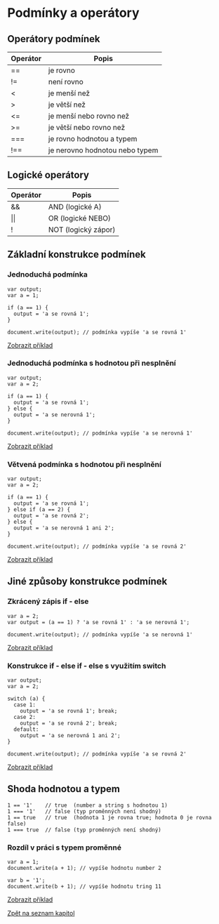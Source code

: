 # Podmínky a operátory

## Operátory podmínek
Operátor | Popis
-------- | -----
\=\= | je rovno
\!\= | není rovno
\< | je menší než
\> | je větší než
\<\= | je menší nebo rovno než
\>\= | je větší nebo rovno než
\=\=\= | je rovno hodnotou a typem
\!\=\= | je nerovno hodnotou nebo typem

## Logické operátory
Operátor | Popis
-------- | -----
\&\& | AND (logické A)
\|\| | OR (logické NEBO)
\! | NOT (logický zápor)

## Základní konstrukce podmínek
### Jednoduchá podmínka
```
var output;
var a = 1;

if (a == 1) {
  output = 'a se rovná 1';
}

document.write(output); // podmínka vypíše 'a se rovná 1'
```
[Zobrazit příklad](https://jsfiddle.net/kaspim/9ub2xaLs/1/)

### Jednoduchá podmínka s hodnotou při nesplnění
```
var output;
var a = 2;

if (a == 1) {
  output = 'a se rovná 1';
} else {
  output = 'a se nerovná 1';
}

document.write(output); // podmínka vypíše 'a se nerovná 1'
```
[Zobrazit příklad](https://jsfiddle.net/kaspim/9ub2xaLs/2/)

### Větvená podmínka s hodnotou při nesplnění
```
var output;
var a = 2;

if (a == 1) {
  output = 'a se rovná 1';
} else if (a == 2) {
  output = 'a se rovná 2';
} else {
  output = 'a se nerovná 1 ani 2';
}

document.write(output); // podmínka vypíše 'a se rovná 2'
```
[Zobrazit příklad](https://jsfiddle.net/kaspim/9ub2xaLs/3/)

## Jiné způsoby konstrukce podmínek
### Zkrácený zápis if - else
```
var a = 2;
var output = (a == 1) ? 'a se rovná 1' : 'a se nerovná 1';

document.write(output); // podmínka vypíše 'a se nerovná 1'
```
[Zobrazit příklad](https://jsfiddle.net/kaspim/9ub2xaLs/5/)

### Konstrukce if - else if - else s využitím switch
```
var output;
var a = 2;

switch (a) {
  case 1:
    output = 'a se rovná 1'; break;
  case 2:
    output = 'a se rovná 2'; break;
  default:
    output = 'a se nerovná 1 ani 2';
}

document.write(output); // podmínka vypíše 'a se rovná 2'
```
[Zobrazit příklad](https://jsfiddle.net/kaspim/9ub2xaLs/4/)

## Shoda hodnotou a typem
```
1 == '1'    // true  (number a string s hodnotou 1)
1 === '1'   // false (typ proměnných není shodný)
1 == true   // true  (hodnota 1 je rovna true; hodnota 0 je rovna false)
1 === true  // false (typ proměnných není shodný)
```

### Rozdíl v práci s typem proměnné
```
var a = 1;
document.write(a + 1); // vypíše hodnotu number 2

var b = '1';
document.write(b + 1); // vypíše hodnotu tring 11

```
[Zobrazit příklad](https://jsfiddle.net/kaspim/9ub2xaLs/6/)

[Zpět na seznam kapitol](https://github.com/kaspim/pgs-training-js-basics-srcs/tree/master/training)
